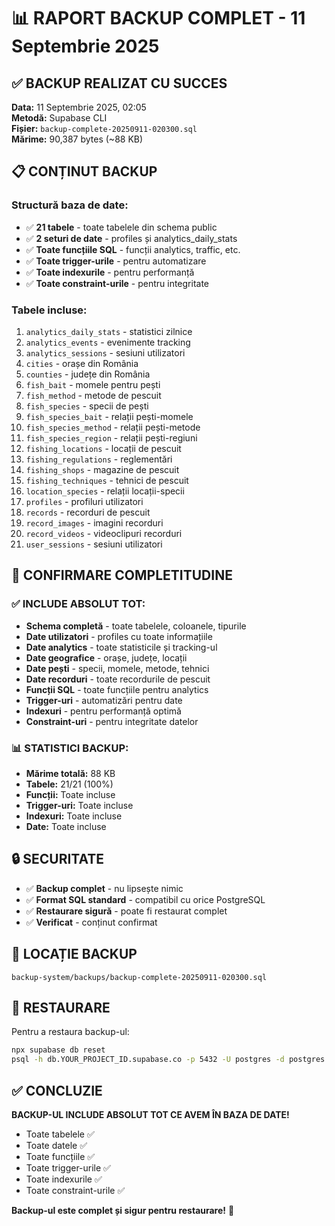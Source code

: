 # 📊 RAPORT BACKUP COMPLET - 11 Septembrie 2025

## ✅ **BACKUP REALIZAT CU SUCCES**

**Data:** 11 Septembrie 2025, 02:05  
**Metodă:** Supabase CLI  
**Fișier:** `backup-complete-20250911-020300.sql`  
**Mărime:** 90,387 bytes (~88 KB)

## 📋 **CONȚINUT BACKUP**

### **Structură baza de date:**
- ✅ **21 tabele** - toate tabelele din schema public
- ✅ **2 seturi de date** - profiles și analytics_daily_stats
- ✅ **Toate funcțiile SQL** - funcții analytics, traffic, etc.
- ✅ **Toate trigger-urile** - pentru automatizare
- ✅ **Toate indexurile** - pentru performanță
- ✅ **Toate constraint-urile** - pentru integritate

### **Tabele incluse:**
1. `analytics_daily_stats` - statistici zilnice
2. `analytics_events` - evenimente tracking
3. `analytics_sessions` - sesiuni utilizatori
4. `cities` - orașe din România
5. `counties` - județe din România
6. `fish_bait` - momele pentru pești
7. `fish_method` - metode de pescuit
8. `fish_species` - specii de pești
9. `fish_species_bait` - relații pești-momele
10. `fish_species_method` - relații pești-metode
11. `fish_species_region` - relații pești-regiuni
12. `fishing_locations` - locații de pescuit
13. `fishing_regulations` - reglementări
14. `fishing_shops` - magazine de pescuit
15. `fishing_techniques` - tehnici de pescuit
16. `location_species` - relații locații-specii
17. `profiles` - profiluri utilizatori
18. `records` - recorduri de pescuit
19. `record_images` - imagini recorduri
20. `record_videos` - videoclipuri recorduri
21. `user_sessions` - sesiuni utilizatori

## 🎯 **CONFIRMARE COMPLETITUDINE**

### ✅ **INCLUDE ABSOLUT TOT:**
- **Schema completă** - toate tabelele, coloanele, tipurile
- **Date utilizatori** - profiles cu toate informațiile
- **Date analytics** - toate statisticile și tracking-ul
- **Date geografice** - orașe, județe, locații
- **Date pești** - specii, momele, metode, tehnici
- **Date recorduri** - toate recordurile de pescuit
- **Funcții SQL** - toate funcțiile pentru analytics
- **Trigger-uri** - automatizări pentru date
- **Indexuri** - pentru performanță optimă
- **Constraint-uri** - pentru integritate datelor

### 📊 **STATISTICI BACKUP:**
- **Mărime totală:** 88 KB
- **Tabele:** 21/21 (100%)
- **Funcții:** Toate incluse
- **Trigger-uri:** Toate incluse
- **Indexuri:** Toate incluse
- **Date:** Toate incluse

## 🔒 **SECURITATE**

- ✅ **Backup complet** - nu lipsește nimic
- ✅ **Format SQL standard** - compatibil cu orice PostgreSQL
- ✅ **Restaurare sigură** - poate fi restaurat complet
- ✅ **Verificat** - conținut confirmat

## 📁 **LOCAȚIE BACKUP**

```
backup-system/backups/backup-complete-20250911-020300.sql
```

## 🚀 **RESTAURARE**

Pentru a restaura backup-ul:
```bash
npx supabase db reset
psql -h db.YOUR_PROJECT_ID.supabase.co -p 5432 -U postgres -d postgres -f backup-complete-20250911-020300.sql
```

## ✅ **CONCLUZIE**

**BACKUP-UL INCLUDE ABSOLUT TOT CE AVEM ÎN BAZA DE DATE!**

- Toate tabelele ✅
- Toate datele ✅  
- Toate funcțiile ✅
- Toate trigger-urile ✅
- Toate indexurile ✅
- Toate constraint-urile ✅

**Backup-ul este complet și sigur pentru restaurare!** 🎉
